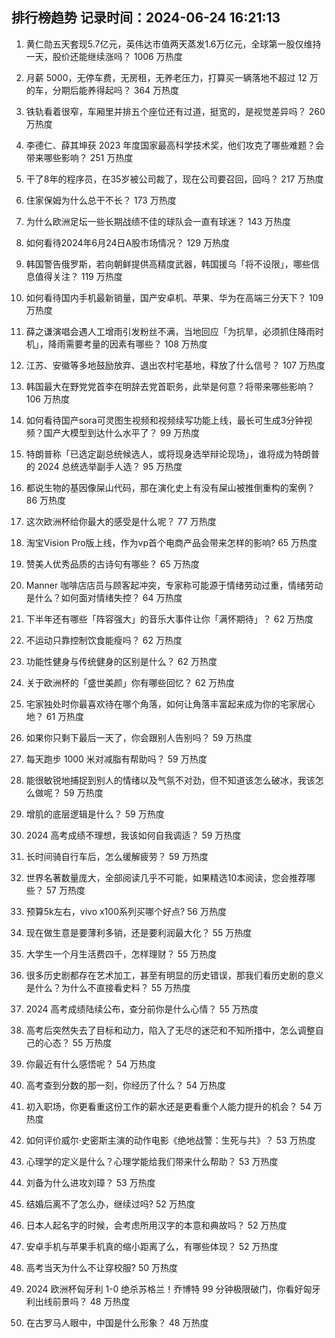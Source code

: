 
## 排行榜趋势 记录时间：2024-06-24 16:21:13
  
  1. 黄仁勋五天套现5.7亿元，英伟达市值两天蒸发1.6万亿元，全球第一股仅维持一天，股价还能继续涨吗？ 1006 万热度
    
  2. 月薪 5000，无停车费，无房租，无养老压力，打算买一辆落地不超过 12 万的车，分期后能养得起吗？ 364 万热度
    
  3. 铁轨看着很窄，车厢里并排五个座位还有过道，挺宽的，是视觉差异吗？ 260 万热度
    
  4. 李德仁、薛其坤获 2023 年度国家最高科学技术奖，他们攻克了哪些难题？会带来哪些影响？ 251 万热度
    
  5. 干了8年的程序员，在35岁被公司裁了，现在公司要召回，回吗？ 217 万热度
    
  6. 住家保姆为什么总干不长？ 173 万热度
    
  7. 为什么欧洲足坛一些长期战绩不佳的球队会一直有球迷？ 143 万热度
    
  8. 如何看待2024年6月24日A股市场情况？ 129 万热度
    
  9. 韩国警告俄罗斯，若向朝鲜提供高精度武器，韩国援乌「将不设限」，哪些信息值得关注？ 119 万热度
    
  10. 如何看待国内手机最新销量，国产安卓机、苹果、华为在高端三分天下？ 109 万热度
    
  11. 薛之谦演唱会遇人工增雨引发粉丝不满，当地回应「为抗旱，必须抓住降雨时机」，降雨需要考量的因素有哪些？ 108 万热度
    
  12. 江苏、安徽等多地鼓励放弃、退出农村宅基地，释放了什么信号？ 107 万热度
    
  13. 韩国最大在野党党首李在明辞去党首职务，此举是何意？将带来哪些影响？ 106 万热度
    
  14. 如何看待国产sora可灵图生视频和视频续写功能上线，最长可生成3分钟视频？国产大模型到达什么水平了？ 99 万热度
    
  15. 特朗普称「已选定副总统候选人，或将现身选举辩论现场」，谁将成为特朗普的 2024 总统选举副手人选？ 95 万热度
    
  16. 都说生物的基因像屎山代码，那在演化史上有没有屎山被推倒重构的案例？ 86 万热度
    
  17. 这次欧洲杯给你最大的感受是什么呢？ 77 万热度
    
  18. 淘宝Vision Pro版上线，作为vp首个电商产品会带来怎样的影响? 65 万热度
    
  19. 赞美人优秀品质的古诗句有哪些？ 65 万热度
    
  20. Manner 咖啡店店员与顾客起冲突，专家称可能源于情绪劳动过重，情绪劳动是什么？如何面对情绪失控？ 64 万热度
    
  21. 下半年还有哪些「阵容强大」的音乐大事件让你「满怀期待」？ 62 万热度
    
  22. 不运动只靠控制饮食能瘦吗？ 62 万热度
    
  23. 功能性健身与传统健身的区别是什么？ 62 万热度
    
  24. 关于欧洲杯的「盛世美颜」你有哪些回忆？ 62 万热度
    
  25. 宅家独处时你最喜欢待在哪个角落，如何让角落丰富起来成为你的宅家居心地？ 61 万热度
    
  26. 如果你只剩下最后一天了，你会跟别人告别吗？ 59 万热度
    
  27. 每天跑步 1000 米对减脂有帮助吗？ 59 万热度
    
  28. 能很敏锐地捕捉到别人的情绪以及气氛不对劲，但不知道该怎么破冰，我该怎么做呢？ 59 万热度
    
  29. 增肌的底层逻辑是什么？ 59 万热度
    
  30. 2024 高考成绩不理想，我该如何自我调适？ 59 万热度
    
  31. 长时间骑自行车后，怎么缓解疲劳？ 59 万热度
    
  32. 世界名著数量庞大，全部阅读几乎不可能，如果精选10本阅读，您会推荐哪些？ 57 万热度
    
  33. 预算5k左右，vivo x100系列买哪个好点? 56 万热度
    
  34. 现在做生意是要薄利多销，还是要利润最大化？ 55 万热度
    
  35. 大学生一个月生活费四千，怎样理财？ 55 万热度
    
  36. 很多历史剧都存在艺术加工，甚至有明显的历史错误，那我们看历史剧的意义是什么？为什么不直接看史料？ 55 万热度
    
  37. 2024 高考成绩陆续公布，查分前你是什么心情？ 55 万热度
    
  38. 高考后突然失去了目标和动力，陷入了无尽的迷茫和不知所措中，怎么调整自己的心态？ 55 万热度
    
  39. 你最近有什么感悟呢？ 54 万热度
    
  40. 高考查到分数的那一刻，你经历了什么？ 54 万热度
    
  41. 初入职场，你更看重这份工作的薪水还是更看重个人能力提升的机会？ 54 万热度
    
  42. 如何评价威尔·史密斯主演的动作电影《绝地战警：生死与共》？ 53 万热度
    
  43. 心理学的定义是什么？心理学能给我们带来什么帮助？ 53 万热度
    
  44. 刘备为什么进攻刘璋？ 53 万热度
    
  45. 结婚后离不了怎么办，继续过吗? 52 万热度
    
  46. 日本人起名字的时候，会考虑所用汉字的本意和典故吗？ 52 万热度
    
  47. 安卓手机与苹果手机真的缩小距离了么，有哪些体现？ 52 万热度
    
  48. 高考当天为什么不让穿校服? 50 万热度
    
  49. 2024 欧洲杯匈牙利 1-0 绝杀苏格兰！乔博特 99 分钟极限破门，你看好匈牙利出线前景吗？ 48 万热度
    
  50. 在古罗马人眼中，中国是什么形象？ 48 万热度
    